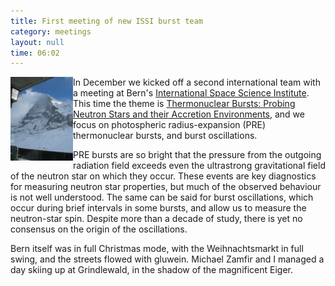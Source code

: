 ```yaml
---
title: First meeting of new ISSI burst team
category: meetings
layout: null
time: 06:02
---
```

<!-- converted from blosxom format post by dkg 22.1.2022 -->
  <!---- Begin .post ---->
<img src="images/Eiger.jpg" width="100" align="left"></a>
In December we kicked off a second international team with a meeting at Bern's
<a href="http://www.issibern.ch">International Space Science Institute</a>.
This time the theme is 
<a href="http://www.issibern.ch/teams/thermo_burst">Thermonuclear Bursts: Probing Neutron Stars and their Accretion Environments</a>, and we focus on 
photospheric radius-expansion (PRE) thermonuclear bursts, and burst
oscillations.</p>
<p>
PRE bursts are so bright that the pressure from the outgoing radiation field
exceeds even the ultrastrong gravitational field of the neutron star on which
they occur. These events are key diagnostics for measuring neutron star
properties, but much of the observed behaviour is not well understood. 
The same can be said for burst oscillations, which occur during brief intervals
in some bursts, and allow us to measure the neutron-star spin. Despite more
than a decade of study, there is yet no consensus on the origin of the
oscillations.</p>
<p>
Bern itself was in full Christmas mode, with the Weihnachtsmarkt in full swing,
and the streets flowed with gluwein. Michael Zamfir and I managed a day skiing
up at Grindlewald, in the shadow of the magnificent Eiger.
</p>
